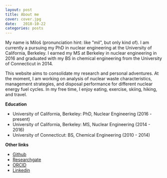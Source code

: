```yaml
---
layout: post
title: About me
cover: cover.jpg
date:   2018-10-22
categories: posts
---
```


My name is Miloš (pronunciation hint: like "mil", but only kind of). I am currently a pursuing my PhD in nuclear engineering at the University of California, Berkeley. I earned my MS at Berkeley in nuclear engineering in 2016 and graduated with my BS in chemical engineering from the University of Connecticut in 2014.

This website aims to consolidate my research and personal adventures. At the moment, I am working on analysis of nuclear waste characteristics, management strategies, and disposal performance for different nuclear energy fuel cycles. In my free time, I enjoy eating, exercise, skiing, hiking, and travel.

**Education**

* University of California, Berkeley: PhD, Nuclear Engineering (2016 - present)
* University of California, Berkeley: MS, Nuclear Engineering (2014 - 2016)
* University of Connecticut: BS, Chemical Engineering (2010 - 2014)


**Other links**

* [Github](https://github.com/MilosAtz)
* [Researchgate](https://www.researchgate.net/profile/Milos_Atz)
* [ORCID](https://orcid.org/0000-0003-1928-9556)
* [Linkedin](https://www.linkedin.com/in/milosatz)
